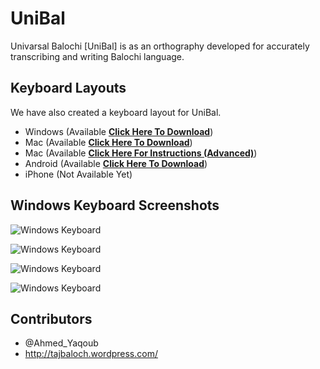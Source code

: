 UniBal
======

Univarsal Balochi [UniBal] is as an orthography developed for accurately transcribing and writing Balochi language.

Keyboard Layouts
---
  We have also created a keyboard layout for UniBal.
  
- Windows (Available **[Click Here To Download](https://github.com/JeyKeu/UniBal/releases/tag/v1.1)**)
- Mac (Available **[Click Here To Download](https://drive.google.com/open?id=0B-23fpEqqNX-ckNTcU1CV18xUU0)**)
- Mac (Available **[Click Here For Instructions (Advanced)](https://github.com/theunibal/unibal-linux)**)
- Android (Available **[Click Here To Download](https://drive.google.com/file/d/0B-23fpEqqNX-NzZ5Y19UdDQwekE/view?usp=sharing)**)
- iPhone (Not Available Yet)

Windows Keyboard Screenshots
---

![Windows Keyboard](http://projects.junaidqadir.com/unibal/images/windows/UniBal.jpg "Windows Keyboard Default State")

![Windows Keyboard](http://projects.junaidqadir.com/unibal/images/windows/UniBalShft.jpg "Windows Keyboard Shift State")

![Windows Keyboard](http://projects.junaidqadir.com/unibal/images/windows/UniBalAltGr.jpg "Windows Keyboard AltGr/Left Ctl+Alt/[ State")

![Windows Keyboard](http://projects.junaidqadir.com/unibal/images/windows/UniBalShftAltGr.jpg "Windows Keyboard Shift AltGr/Left Ctl+Alt/[ State")

Contributors
---

- @Ahmed_Yaqoub 
- http://tajbaloch.wordpress.com/
